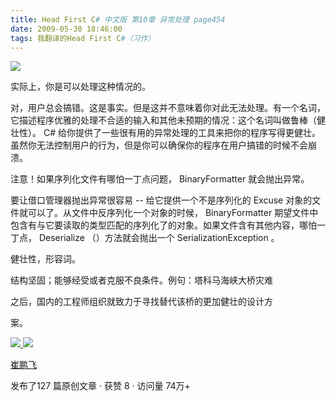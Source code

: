 ```yaml
---
title: Head First C# 中文版 第10章 异常处理 page454
date: 2009-05-30 18:46:00
tags: 我翻译的Head First C#（习作）
---
```

![](http://student.csdn.net/attachment/200905/30/39098_1243680336tjJZ.jpg)

实际上，你是可以处理这种情况的。

  

对，用户总会搞错。这是事实。但是这并不意味着你对此无法处理。有一个名词，它描述程序优雅的处理不合适的输入和其他未预期的情况：这个名词叫做鲁棒（健壮性）。
C#  给你提供了一些很有用的异常处理的工具来把你的程序写得更健壮。虽然你无法控制用户的行为，但是你可以确保你的程序在用户搞错的时候不会崩溃。

  

注意！如果序列化文件有哪怕一丁点问题，  BinaryFormatter  就会抛出异常。

  

要让借口管理器抛出异常很容易  \--  给它提供一个不是序列化的  Excuse  对象的文件就可以了。从文件中反序列化一个对象的时候，
BinaryFormatter  期望文件中包含有与它要读取的类型匹配的序列化了的对象。如果文件含有其他内容，哪怕一丁点，  Deserialize
（）方法就会抛出一个  SerializationException  。

  

健壮性，形容词。

  

结构坚固；能够经受或者克服不良条件。例句：塔科马海峡大桥灾难

  

之后，国内的工程师组织就致力于寻找替代该桥的更加健壮的设计方

  

案。



[ ![](https://profile.csdnimg.cn/5/2/5/3_cuipengfei1)
![](https://g.csdnimg.cn/static/user-reg-year/1x/11.png)
](https://blog.csdn.net/cuipengfei1)

[ 崔鹏飞 ](https://blog.csdn.net/cuipengfei1)

发布了127 篇原创文章  ·  获赞 8  ·  访问量 74万+

